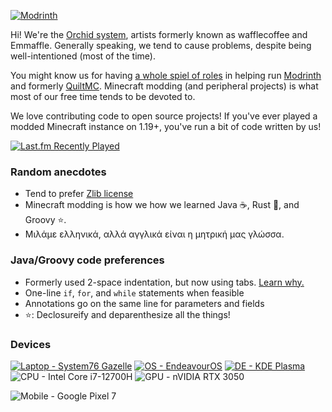 [![Modrinth](https://cdn.jsdelivr.net/npm/@intergrav/devins-badges@3/assets/cozy/available/modrinth_64h.png)](https://modrinth.com/user/triphora)

Hi! We're the [Orchid system](https://dash.pluralkit.me/profile/s/oopmz?tab=members), artists formerly known as wafflecoffee and Emmaffle. Generally speaking, we tend to cause problems, despite being well-intentioned (most of the time).

You might know us for having [a whole spiel of roles](TIMELINE.md) in helping run [Modrinth](https://modrinth.com) and formerly [QuiltMC](https://quiltmc.org). Minecraft modding (and peripheral projects) is what most of our free time tends to be devoted to. 

We love contributing code to open source projects! If you've ever played a modded Minecraft instance on 1.19+, you've run a bit of code written by us!

[![Last.fm Recently Played](https://lastfm-recently-played.vercel.app/api?user=triphora)](https://last.fm/user/triphora)

### Random anecdotes

- Tend to prefer [Zlib license](https://spdx.org/licenses/Zlib.html)
- Minecraft modding is how we how we learned Java :coffee:, Rust :crab:, and Groovy :star:.
- Μιλάμε ελληνικά, αλλά αγγλικά είναι η μητρική μας γλώσσα.

### Java/Groovy code preferences

- Formerly used 2-space indentation, but now using tabs. [Learn why.](https://twitter.com/Rich_Harris/status/1541761871585464323)
- One-line `if`, `for`, and `while` statements when feasible
- Annotations go on the same line for parameters and fields
- :star:: Declosureify and deparenthesize all the things!

### Devices

[![Laptop - System76 Gazelle](https://img.shields.io/badge/Gazelle-FAAA19?logo=system76&style=for-the-badge&logoColor=black)](https://tech-docs.system76.com/models/gaze17/README.html) [![OS - EndeavourOS](https://img.shields.io/badge/EndeavourOS-blueviolet?logo=archlinux&style=for-the-badge&logoColor=white)](https://endeavouros.com) [![DE - KDE Plasma](https://img.shields.io/badge/Plasma-1D99F3?logo=kde&style=for-the-badge&logoColor=white)](https://kde.org/plasma-desktop) ![CPU - Intel Core i7-12700H](https://img.shields.io/badge/i7--12700H-0071C5?logo=intel&style=for-the-badge&logoColor=white) ![GPU - nVIDIA RTX 3050](https://img.shields.io/badge/RTX_3050-76B900?logo=nvidia&style=for-the-badge&logoColor=white)

![Mobile - Google Pixel 7](https://img.shields.io/badge/Pixel_7-EA4335?logo=google&style=for-the-badge&logoColor=white)

[CEFRL]: https://en.wikipedia.org/wiki/Common_European_Framework_of_Reference_for_Languages#Common_reference_levels
